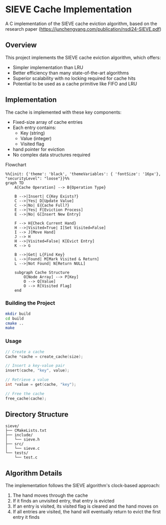 # SIEVE Cache Implementation

A C implementation of the SIEVE cache eviction algorithm, based on the research paper (https://junchengyang.com/publication/nsdi24-SIEVE.pdf)

## Overview

This project implements the SIEVE cache eviction algorithm, which offers:
- Simpler implementation than LRU
- Better efficiency than many state-of-the-art algorithms
- Superior scalability with no locking required for cache hits
- Potential to be used as a cache primitive like FIFO and LRU

## Implementation

The cache is implemented with these key components:
- Fixed-size array of cache entries
- Each entry contains:
  - Key (string)
  - Value (integer)
  - Visited flag
-  hand pointer for eviction
- No complex data structures required

Flowchart

```mermaid
%%{init: {'theme': 'black', 'themeVariables': { 'fontSize': '16px'}, "securityLevel": "loose"}}%%
graph TD
    A[Cache Operation] --> B{Operation Type}
    
    B -->|Insert| C{Key Exists?}
    C -->|Yes| D[Update Value]
    C -->|No| E{Cache Full?}
    E -->|Yes| F[Eviction Process]
    E -->|No| G[Insert New Entry]
    
    F --> H{Check Current Hand}
    H -->|Visited=True| I[Set Visited=False]
    I --> J[Move Hand]
    J --> H
    H -->|Visited=False| K[Evict Entry]
    K --> G
    
    B -->|Get| L{Find Key}
    L -->|Found| M[Mark Visited & Return]
    L -->|Not Found| N[Return NULL]
    
    subgraph Cache Structure
        O[Node Array] --> P[Key]
        O --> Q[Value]
        O --> R[Visited Flag]
    end
```
### Building the Project

```bash
mkdir build
cd build
cmake ..
make
```

### Usage

```c
// Create a cache
Cache *cache = create_cache(size);

// Insert a key-value pair
insert(cache, "key", value);

// Retrieve a value
int *value = get(cache, "key");

// Free the cache
free_cache(cache);
```

## Directory Structure

```
sieve/
├── CMakeLists.txt
├── include/
│   └── sieve.h
├── src/
│   └── sieve.c
└── tests/
    └── test.c
```

## Algorithm Details

The implementation follows the SIEVE algorithm's clock-based approach:
1. The hand moves through the cache
2. If it finds an unvisited entry, that entry is evicted
3. If an entry is visited, its visited flag is cleared and the hand moves on
4. If all entries are visited, the hand will eventually return to evict the first entry it finds

